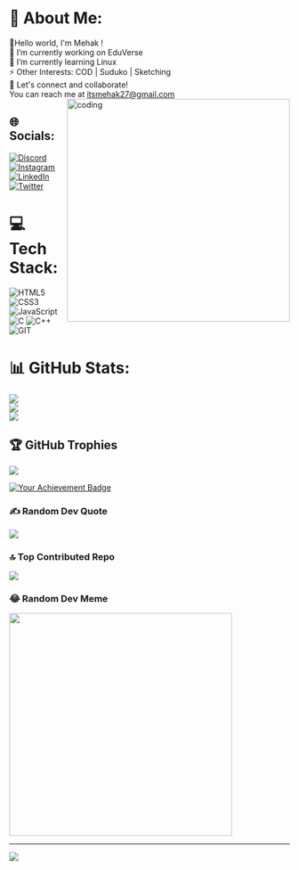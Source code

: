 # 💫 About Me:
👋Hello world, I'm Mehak !<br>🔭 I’m currently working on EduVerse<br>🌱 I’m currently learning Linux<br>⚡ Other Interests:  COD | Suduko | Sketching<br>💬 Let's connect and collaborate! <br>You can reach me at itsmehak27@gmail.com
<img align="right" alt="coding" width="400" src="https://user-images.githubusercontent.com/55389276/140866485-8fb1c876-9a8f-4d6a-98dc-08c4981eaf70.gif">


## 🌐 Socials:
[![Discord](https://img.shields.io/badge/Discord-%237289DA.svg?logo=discord&logoColor=white)](https://discord.gg/mehak#1822) [![Instagram](https://img.shields.io/badge/Instagram-%23E4405F.svg?logo=Instagram&logoColor=white)](https://instagram.com/itsmehak_527) [![LinkedIn](https://img.shields.io/badge/LinkedIn-%230077B5.svg?logo=linkedin&logoColor=white)](https://linkedin.com/in/mehakmantri) [![Twitter](https://img.shields.io/badge/Twitter-%231DA1F2.svg?logo=Twitter&logoColor=white)](https://twitter.com/itsmehak_527) 

# 💻 Tech Stack:
![HTML5](https://img.shields.io/badge/html5-%23E34F26.svg?style=for-the-badge&logo=html5&logoColor=white) ![CSS3](https://img.shields.io/badge/css3-%231572B6.svg?style=for-the-badge&logo=css3&logoColor=white) ![JavaScript](https://img.shields.io/badge/javascript-%23323330.svg?style=for-the-badge&logo=javascript&logoColor=%23F7DF1E) ![C](https://img.shields.io/badge/c-%2300599C.svg?style=for-the-badge&logo=c&logoColor=white) ![C++](https://img.shields.io/badge/c++-%2300599C.svg?style=for-the-badge&logo=c%2B%2B&logoColor=white) ![GIT](https://img.shields.io/badge/Git-fc6d26?style=for-the-badge&logo=git&logoColor=white)
# 📊 GitHub Stats:
![](https://github-readme-stats.vercel.app/api?username=MehakMantri&theme=synthwave&hide_border=true&include_all_commits=true&count_private=true)<br/>
![](https://github-readme-streak-stats.herokuapp.com/?user=MehakMantri&theme=synthwave&hide_border=true)<br/>
![](https://github-readme-stats.vercel.app/api/top-langs/?username=MehakMantri&theme=synthwave&hide_border=true&include_all_commits=true&count_private=true&layout=compact)

## 🏆 GitHub Trophies
![](https://github-profile-trophy.vercel.app/?username=MehakMantri&theme=radical&no-frame=false&no-bg=false&margin-w=4)

<a href="https://holopin.com/badge/mehakmantri">
  <img src="https://holopin.io/@mehakmantri" alt="Your Achievement Badge">
</a>

### ✍️ Random Dev Quote
![](https://quotes-github-readme.vercel.app/api?type=horizontal&theme=radical)

### 🔝 Top Contributed Repo
![](https://github-contributor-stats.vercel.app/api?username=MehakMantri&limit=5&theme=dark&combine_all_yearly_contributions=true)

### 😂 Random Dev Meme
<img src='https://randommeme-five.vercel.app/' style="height: 400px;"/>

---
[![](https://visitcount.itsvg.in/api?id=MehakMantri&icon=0&color=0)](https://visitcount.itsvg.in)




<!-- Proudly created with GPRM ( https://gprm.itsvg.in ) -->
